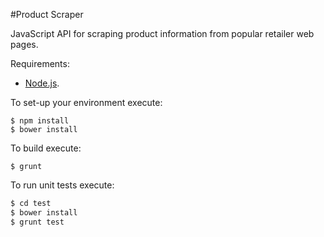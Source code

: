 #Product Scraper

JavaScript API for scraping product information from popular retailer
web pages.

Requirements:

  * [Node.js](http://nodejs.org/).

To set-up your environment execute:

    $ npm install
    $ bower install

To build execute:

    $ grunt

To run unit tests execute:

```sh
$ cd test
$ bower install
$ grunt test
```
